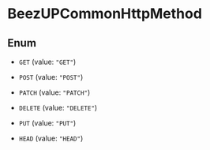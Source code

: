 
# BeezUPCommonHttpMethod

## Enum


* `GET` (value: `"GET"`)

* `POST` (value: `"POST"`)

* `PATCH` (value: `"PATCH"`)

* `DELETE` (value: `"DELETE"`)

* `PUT` (value: `"PUT"`)

* `HEAD` (value: `"HEAD"`)



